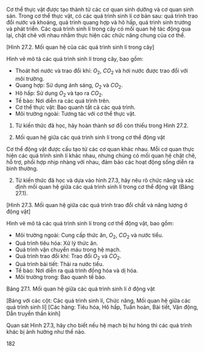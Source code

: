 Cơ thể thực vật được tạo thành từ các cơ quan sinh dưỡng và cơ quan sinh sản. Trong cơ thể thực vật, có các quá trình sinh lí cơ bản sau: quá trình trao đổi nước và khoáng, quá trình quang hợp và hô hấp, quá trình sinh trưởng và phát triển. Các quá trình sinh lí trong cây có mối quan hệ tác động qua lại, chặt chẽ với nhau nhằm thực hiện các chức năng chung của cơ thể.

[Hình 27.2. Mối quan hệ của các quá trình sinh lí trong cây]

Hình vẽ mô tả các quá trình sinh lí trong cây, bao gồm:
- Thoát hơi nước và trao đổi khí: $O_2$, $CO_2$ và hơi nước được trao đổi với môi trường.
- Quang hợp: Sử dụng ánh sáng, $O_2$ và $CO_2$.
- Hô hấp: Sử dụng $O_2$ và tạo ra $CO_2$.
- Tế bào: Nơi diễn ra các quá trình trên.
- Cơ thể thực vật: Bao quanh tất cả các quá trình.
- Môi trường ngoài: Tương tác với cơ thể thực vật.

1. Từ kiến thức đã học, hãy hoàn thành sơ đồ còn thiếu trong Hình 27.2.

2. Mối quan hệ giữa các quá trình sinh lí trong cơ thể động vật

Cơ thể động vật được cấu tạo từ các cơ quan khác nhau. Mỗi cơ quan thực hiện các quá trình sinh lí khác nhau, nhưng chúng có mối quan hệ chặt chẽ, hỗ trợ, phối hợp nhịp nhàng với nhau, đảm bảo các hoạt động sống diễn ra bình thường.

2. Từ kiến thức đã học và dựa vào hình 27.3, hãy nêu rõ chức năng và xác định mối quan hệ giữa các quá trình sinh lí trong cơ thể động vật (Bảng 27.1).

[Hình 27.3. Mối quan hệ giữa các quá trình trao đổi chất và năng lượng ở động vật]

Hình vẽ mô tả các quá trình sinh lí trong cơ thể động vật, bao gồm:
- Môi trường ngoài: Cung cấp thức ăn, $O_2$, $CO_2$ và nước tiểu.
- Quá trình tiêu hóa: Xử lý thức ăn.
- Quá trình vận chuyển máu trong hệ mạch.
- Quá trình trao đổi khí: Trao đổi $O_2$ và $CO_2$.
- Quá trình bài tiết: Thải ra nước tiểu.
- Tế bào: Nơi diễn ra quá trình đồng hóa và dị hóa.
- Môi trường trong: Bao quanh tế bào.

Bảng 27.1. Mối quan hệ giữa các quá trình sinh lí ở động vật

[Bảng với các cột: Các quá trình sinh lí, Chức năng, Mối quan hệ giữa các quá trình sinh lí]
[Các hàng: Tiêu hóa, Hô hấp, Tuần hoàn, Bài tiết, Vận động, Dẫn truyền thần kinh]

Quan sát Hình 27.3, hãy cho biết nếu hệ mạch bị hư hỏng thì các quá trình khác bị ảnh hưởng như thế nào.

182